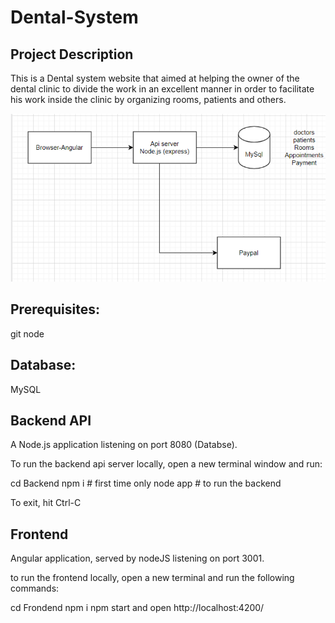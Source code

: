 # Dental-System

Project Description
-----------------------------------------------------------------------------------------
This is a Dental system website that aimed at helping
the owner of the dental clinic to divide the work
in an excellent manner in order to facilitate his work
inside the clinic by organizing rooms, patients and
others.



![alt text](https://github.com/odaiwa/Dental-System/blob/Ibrahwem-patch-1/Diagram.png)


Prerequisites:
-----------------------------------------------------------------------------------------
git
node

Database:
-----------------------------------------------------------------------------------------
MySQL


Backend API
-----------------------------------------------------------------------------------------
A Node.js application listening on port 8080 (Databse).

To run the backend api server locally, open a new terminal window and run:

cd Backend
npm i # first time only
node app # to run the backend

To exit, hit Ctrl-C

Frontend
-----------------------------------------------------------------------------------------
Angular application, served by nodeJS listening on port 3001.

to run the frontend locally, open a new terminal and run the following commands:

cd Frondend
npm i
npm start
and open http://localhost:4200/
